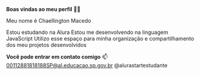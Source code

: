 **Boas vindas ao meu perfil** 💙💙

Meu nome é Chaellington Macedo 

Estou estudando na Alura
Estou me desenvolvendo na linguagem JavaScript
Utilizo esse espaço para minha organização e compartilhamento dos meu projetos desenvolvidos

**Você pode entrar em contato comigo** 📫
00112881818188SP@al.educacao.sp.gov.br
@alurastartestudante
